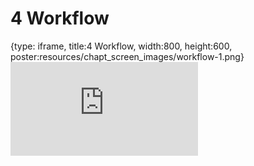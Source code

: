 # 4 Workflow
 
{type: iframe, title:4 Workflow, width:800, height:600, poster:resources/chapt_screen_images/workflow-1.png}
![](https://hutchdatascience.org/FH_WDL102_Workflows/no_toc/workflow-1.html)
 

 
